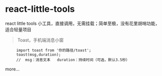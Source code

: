 # react-little-tools
react little tools
小工具，直接调用，无需挂载；简单至极，没有花里胡哨功能，适合轻量项目

<blockquote>
    Toast，手机端消息小窗
</blockquote>

         import toast from '你的路径/toast';
         toast(msg,duration);
         //  msg：消息文本   duration：持续时间（可选，默认3.5秒）
         


more...
